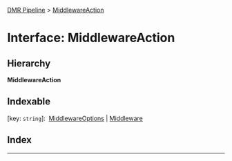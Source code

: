[DMR Pipeline](../README.md) > [MiddlewareAction](../interfaces/middlewareaction.md)

# Interface: MiddlewareAction

## Hierarchy

**MiddlewareAction**

## Indexable

\[key: `string`\]:&nbsp; [MiddlewareOptions](middlewareoptions.md) &#124; [Middleware](../classes/middleware.md)

## Index

---

